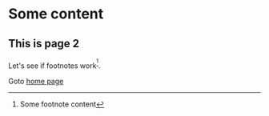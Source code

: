 # Some content

## This is page 2

Let's see if footnotes work<sup>[^1]</sup>.

Goto [home page](index)


[^1]: Some footnote content
